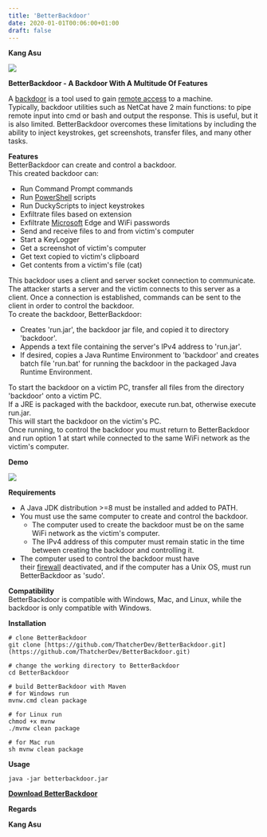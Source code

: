 ```yaml
---
title: 'BetterBackdoor'
date: 2020-01-01T00:06:00+01:00
draft: false
---
```


**Kang Asu**

[![](https://1.bp.blogspot.com/-WZyOES2xujU/Xf-C4lavr1I/AAAAAAAARLU/HO3f3YO4orM88C0wyXULpg0Li17Hc3PBACNcBGAsYHQ/s640/BetterBackdoor.png)](https://asciinema.org/a/6K0SOY7W8u7ligNoP3s912kwY)

**BetterBackdoor - A Backdoor With A Multitude Of Features**

A [backdoor](https://www.kitploit.com/search/label/Backdoor "backdoor") is a tool used to gain [remote access](https://www.kitploit.com/search/label/Remote%20Access "remote access") to a machine.  
Typically, backdoor utilities such as NetCat have 2 main functions: to pipe remote input into cmd or bash and output the response. This is useful, but it is also limited. BetterBackdoor overcomes these limitations by including the ability to inject keystrokes, get screenshots, transfer files, and many other tasks.  
  
**Features**  
BetterBackdoor can create and control a backdoor.  
This created backdoor can:

*   Run Command Prompt commands
*   Run [PowerShell](https://www.kitploit.com/search/label/PowerShell "PowerShell") scripts
*   Run DuckyScripts to inject keystrokes
*   Exfiltrate files based on extension
*   Exfiltrate [Microsoft](https://www.kitploit.com/search/label/Microsoft "Microsoft") Edge and WiFi passwords
*   Send and receive files to and from victim's computer
*   Start a KeyLogger
*   Get a screenshot of victim's computer
*   Get text copied to victim's clipboard
*   Get contents from a victim's file (cat)

  

This backdoor uses a client and server socket connection to communicate. The attacker starts a server and the victim connects to this server as a client. Once a connection is established, commands can be sent to the client in order to control the backdoor.  
To create the backdoor, BetterBackdoor:

*   Creates 'run.jar', the backdoor jar file, and copied it to directory 'backdoor'.
*   Appends a text file containing the server's IPv4 address to 'run.jar'.
*   If desired, copies a Java Runtime Environment to 'backdoor' and creates batch file 'run.bat' for running the backdoor in the packaged Java Runtime Environment.

To start the backdoor on a victim PC, transfer all files from the directory 'backdoor' onto a victim PC.  
If a JRE is packaged with the backdoor, execute run.bat, otherwise execute run.jar.  
This will start the backdoor on the victim's PC.  
Once running, to control the backdoor you must return to BetterBackdoor and run option 1 at start while connected to the same WiFi network as the victim's computer.  
  
**Demo**  

[![](https://1.bp.blogspot.com/-WZyOES2xujU/Xf-C4lavr1I/AAAAAAAARLU/HO3f3YO4orM88C0wyXULpg0Li17Hc3PBACNcBGAsYHQ/s640/BetterBackdoor.png)](https://asciinema.org/a/6K0SOY7W8u7ligNoP3s912kwY)

  
**Requirements**

*   A Java JDK distribution >=8 must be installed and added to PATH.
*   You must use the same computer to create and control the backdoor.
    *   The computer used to create the backdoor must be on the same WiFi network as the victim's computer.
    *   The IPv4 address of this computer must remain static in the time between creating the backdoor and controlling it.
*   The computer used to control the backdoor must have their [firewall](https://www.kitploit.com/search/label/Firewall "firewall") deactivated, and if the computer has a Unix OS, must run BetterBackdoor as 'sudo'.

  
**Compatibility**  
BetterBackdoor is compatible with Windows, Mac, and Linux, while the backdoor is only compatible with Windows.  
  
**Installation**

```
# clone BetterBackdoor  
git clone [https://github.com/ThatcherDev/BetterBackdoor.git](https://github.com/ThatcherDev/BetterBackdoor.git)  
  
# change the working directory to BetterBackdoor  
cd BetterBackdoor  
  
# build BetterBackdoor with Maven  
# for Windows run  
mvnw.cmd clean package  
  
# for Linux run  
chmod +x mvnw  
./mvnw clean package  
  
# for Mac run  
sh mvnw clean package
```

  
**Usage**

```
java -jar betterbackdoor.jar
```

  

**[Download BetterBackdoor](http://libittarc.com/UhU "Download BetterBackdoor")**

**Regards**

**Kang Asu**